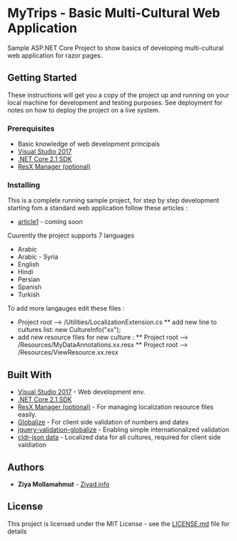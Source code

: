 ﻿# MyTrips - Basic Multi-Cultural Web Application

Sample ASP.NET Core Project to show basics of developing multi-cultural web application for razor pages.

## Getting Started

These instructions will get you a copy of the project up and running on your local machine for development and testing purposes. See deployment for notes on how to deploy the project on a live system.

### Prerequisites

* Basic knowledge of web development principals
* [Visual Studio 2017](https://visualstudio.microsoft.com/downloads/)
* [.NET Core 2.1 SDK](https://www.microsoft.com/net/download/dotnet-core/2.1)
* [ResX Manager (optional)](https://marketplace.visualstudio.com/items?itemName=TomEnglert.ResXManager)

### Installing

This is a complete running sample project, for step by step development starting fom a standard web application follow these articles : 
* [article1](http://ziyad.info/en/1-Building_Multi_Cultural_Web_Applcation_ASP_NET_Core) - coming soon

Cuurently the project supports 7 languages
* Arabic
* Arabic - Syria
* English
* Hindi
* Persian
* Spanish
* Turkish

To add more langauges edit these files :

* Project root --> /Utilities/LocalizationExtension.cs
** add new line to cultures list: new CultureInfo("xx");
* add new resource files for new culture :
** Project root --> /Resources/MyDataAnnotations.xx.resx
** Project root --> /Resources/ViewResource.xx.resx


## Built With

* [Visual Studio 2017](https://visualstudio.microsoft.com/downloads/) - Web development env.
* [.NET Core 2.1 SDK](https://www.microsoft.com/net/download/dotnet-core/2.1)
* [ResX Manager (optional)](https://marketplace.visualstudio.com/items?itemName=TomEnglert.ResXManager) - For managing localization resource files easily.
* [Globalize](https://github.com/globalizejs/globalize) - For client side validation of numbers and dates
* [jquery-validation-globalize](https://github.com/johnnyreilly/jquery-validation-globalize) - Enabling simple internationalized validation
* [cldr-json data](https://github.com/unicode-cldr/cldr-json#cldr-json) - Localized data for all cultures, required for client side valdiation

## Authors

* **Ziya Mollamahmut** - [Ziyad.info](http://ziyad.info)

## License

This project is licensed under the MIT License - see the [LICENSE.md](LICENSE.md) file for details